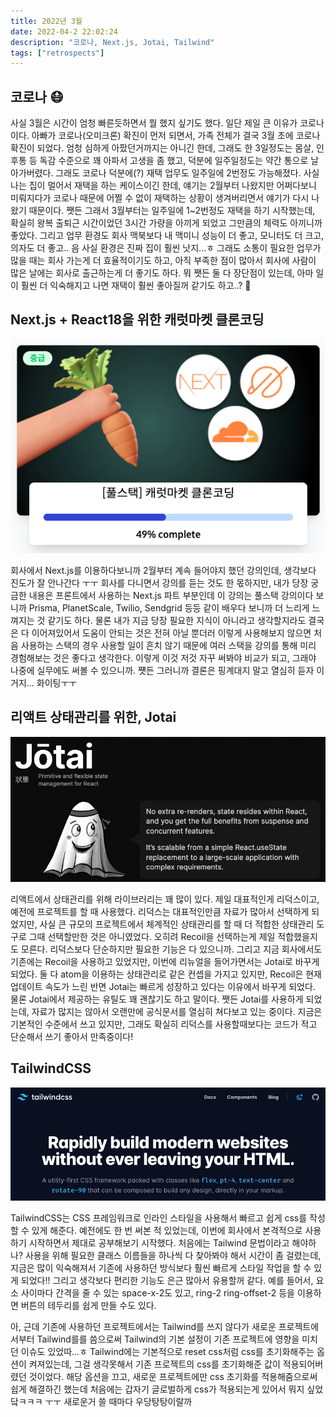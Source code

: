 ```yaml
---
title: 2022년 3월
date: 2022-04-2 22:02:24
description: "코로나, Next.js, Jotai, Tailwind"
tags: ["retrospects"]
---
```


## 코로나 😷

사실 3월은 시간이 엄청 빠른듯하면서 뭘 했지 싶기도 했다. 일단 제일 큰 이유가 코로나이다. 아빠가 코로나(오미크론) 확진이 먼저 되면서, 가족 전체가 결국 3월 초에 코로나 확진이 되었다. 엄청 심하게 아팠던거까지는 아니긴 한데, 그래도 한 3일정도는 몸살, 인후통 등 독감 수준으로 꽤 아파서 고생을 좀 했고, 덕분에 일주일정도는 약간 통으로 날아가버렸다. 그래도 코로나 덕분에(?) 재택 업무도 일주일에 2번정도 가능해졌다. 사실 나는 집이 멀어서 재택을 하는 케이스이긴 한데, 얘기는 2월부터 나왔지만 어쩌다보니 미뤄지다가 코로나 때문에 어쩔 수 없이 재택하는 상황이 생겨버리면서 얘기가 다시 나왔기 때문이다. 쨋든 그래서 3월부터는 일주일에 1~2번정도 재택을 하기 시작했는데, 확실히 왕복 출퇴근 시간이었던 3시간 가량을 아끼게 되었고 그만큼의 체력도 아끼니까 좋았다. 그리고 업무 환경도 회사 맥북보다 내 맥미니 성능이 더 좋고, 모니터도 더 크고, 의자도 더 좋고.. 음 사실 환경은 진짜 집이 훨씬 낫지...ㅎ 그래도 소통이 필요한 업무가 많을 때는 회사 가는게 더 효율적이기도 하고, 아직 부족한 점이 많아서 회사에 사람이 많은 날에는 회사로 출근하는게 더 좋기도 하다. 뭐 쨋든 둘 다 장단점이 있는데, 아마 일이 훨씬 더 익숙해지고 나면 재택이 훨씬 좋아질꺼 같기도 하고..? 🤔

## Next.js + React18을 위한 캐럿마켓 클론코딩

![img1](./1.png)

회사에서 Next.js를 이용하다보니까 2월부터 계속 들어야지 했던 강의인데, 생각보다 진도가 잘 안나간다 ㅜㅜ 회사를 다니면서 강의를 듣는 것도 한 몫하지만, 내가 당장 궁금한 내용은 프론트에서 사용하는 Next.js 파트 부분인데 이 강의는 풀스택 강의이다 보니까 Prisma, PlanetScale, Twilio, Sendgrid 등등 같이 배우다 보니까 더 느리게 느껴지는 것 같기도 하다. 물론 내가 지금 당장 필요한 지식이 아니라고 생각할지라도 결국은 다 이어져있어서 도움이 안되는 것은 전혀 아닐 뿐더러 이렇게 사용해보지 않으면 처음 사용하는 스택의 경우 사용할 일이 흔치 않기 때문에 여러 스택을 강의를 통해 미리 경험해보는 것은 좋다고 생각한다. 이렇게 이것 저것 자꾸 써봐야 비교가 되고, 그래야 나중에 실무에도 써볼 수 있으니까. 쩃든 그러니까 결론은 핑계대지 말고 열심히 듣자 이거지... 화이팅ㅜㅜ

## 리액트 상태관리를 위한, Jotai

[![img2](./2.png)](https://jotai.org/)

리액트에서 상태관리를 위해 라이브러리는 꽤 많이 있다. 제일 대표적인게 리덕스이고, 예전에 프로젝트를 할 때 사용했다. 리덕스는 대표적인만큼 자료가 많아서 선택하게 되었지만, 사실 큰 규모의 프로젝트에서 체계적인 상태관리를 할 때 더 적합한 상태관리 도구로 그때 선택할만한 것은 아니였었다. 오히려 Recoil을 선택하는게 제일 적합했을지도 모른다. 리덕스보다 단순하지만 필요한 기능은 다 있으니까. 그리고 지금 회사에서도 기존에는 Recoil을 사용하고 있었지만, 이번에 리뉴얼을 들어가면서는 Jotai로 바꾸게 되었다. 둘 다 atom을 이용하는 상태관리로 같은 컨셉을 가지고 있지만, Recoil은 현재 업데이트 속도가 느린 반면 Jotai는 빠르게 성장하고 있다는 이유에서 바꾸게 되었다. 물론 Jotai에서 제공하는 유틸도 꽤 괜찮기도 하고 말이다. 쨋든 Jotai를 사용하게 되었는데, 자료가 많지는 않아서 오랜만에 공식문서를 열심히 쳐다보고 있는 중이다. 지금은 기본적인 수준에서 쓰고 있지만, 그래도 확실히 리덕스를 사용할때보다는 코드가 적고 단순해서 쓰기 좋아서 만족중이다!

## TailwindCSS

[![img3](./3.png)](https://tailwindcss.com/)

TailwindCSS는 CSS 프레임워크로 인라인 스타일을 사용해서 빠르고 쉽게 css를 작성할 수 있게 해준다. 예전에도 한 번 써본 적 있었는데, 이번에 회사에서 본격적으로 사용하기 시작하면서 제대로 공부해보기 시작했다. 처음에는 Tailwind 문법이라고 해야하나? 사용을 위해 필요한 클래스 이름들을 하나씩 다 찾아봐야 해서 시간이 좀 걸렸는데, 지금은 많이 익숙해져서 기존에 사용하던 방식보다 훨씬 빠르게 스타일 작업을 할 수 있게 되었다!! 그리고 생각보다 편리한 기능도 은근 많아서 유용할꺼 같다. 예를 들어서, 요소 사이마다 간격을 줄 수 있는 space-x-2도 있고, ring-2 ring-offset-2 등을 이용하면 버튼의 테두리를 쉽게 만들 수도 있다.

아, 근데 기존에 사용하던 프로젝트에서는 Tailwind를 쓰지 않다가 새로운 프로젝트에서부터 Tailwind를를 씀으로써 Tailwind의 기본 설정이 기존 프로젝트에 영향을 미치던 이슈도 있었따...ㅎ Tailwind에는 기본적으로 reset css처럼 css를 초기화해주는 옵션이 켜져있는데, 그걸 생각못해서 기존 프로젝트의 css를 초기화해준 값이 적용되어버렸던 것이었다. 해당 옵션을 끄고, 새로운 프로젝트에만 css 초기화를 적용해줌으로써 쉽게 해결하긴 했는데 처음에는 갑자기 글로벌하게 css가 적용되는게 있어서 뭐지 싶었닼ㅋㅋㅋ ㅜㅜ 새로운거 쓸 때마다 우당탕탕이랄까
